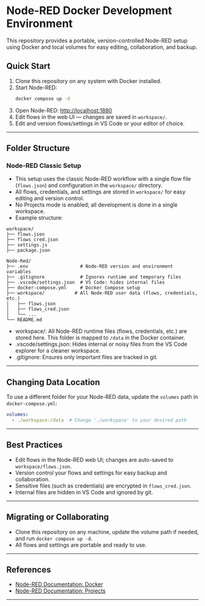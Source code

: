 # Node-RED Docker Development Environment

This repository provides a portable, version-controlled Node-RED setup using Docker and local volumes for easy editing, collaboration, and backup.

## Quick Start

1. Clone this repository on any system with Docker installed.
2. Start Node-RED:
   ```sh
   docker compose up -d
   ```
3. Open Node-RED: [http://localhost:1880](http://localhost:1880)
4. Edit flows in the web UI — changes are saved in `workspace/`.
5. Edit and version flows/settings in VS Code or your editor of choice.

---

## Folder Structure

### Node-RED Classic Setup

- This setup uses the classic Node-RED workflow with a single flow file (`flows.json`) and configuration in the `workspace/` directory.
- All flows, credentials, and settings are stored in `workspace/` for easy editing and version control.
- No Projects mode is enabled; all development is done in a single workspace.
- Example structure:

```
workspace/
├── flows.json
├── flows_cred.json
├── settings.js
├── package.json
```

```
Node-Red/
├── .env                   # Node-RED version and environment variables
├── .gitignore             # Ignores runtime and temporary files
├── .vscode/settings.json  # VS Code: hides internal files
├── docker-compose.yml     # Docker Compose setup
├── workspace/           # All Node-RED user data (flows, credentials, etc.)
│   ├── flows.json
│   ├── flows_cred.json
│   └── ...
└── README.md
```

- workspace/: All Node-RED runtime files (flows, credentials, etc.) are stored here. This folder is mapped to `/data` in the Docker container.
- .vscode/settings.json: Hides internal or noisy files from the VS Code explorer for a cleaner workspace.
- .gitignore: Ensures only important files are tracked in git.

---

## Changing Data Location

To use a different folder for your Node-RED data, update the `volumes` path in `docker-compose.yml`:

```yaml
volumes:
  - ./workspace:/data  # Change './workspace' to your desired path
```

---

## Best Practices

- Edit flows in the Node-RED web UI; changes are auto-saved to `workspace/flows.json`.
- Version control your flows and settings for easy backup and collaboration.
- Sensitive files (such as credentials) are encrypted in `flows_cred.json`.
- Internal files are hidden in VS Code and ignored by git.

---

## Migrating or Collaborating

- Clone this repository on any machine, update the volume path if needed, and run `docker compose up -d`.
- All flows and settings are portable and ready to use.

---

## References

- [Node-RED Documentation: Docker](https://nodered.org/docs/getting-started/docker)
- [Node-RED Documentation: Projects](https://nodered.org/docs/user-guide/projects/)

---

